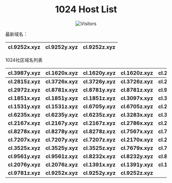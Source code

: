 <h1 align="center">1024 Host List</h1>
<p align="center" class="shields">
    <img src="https://img.shields.io/endpoint?url=https%3A%2F%2Fhits.dwyl.com%2Fpooneyy%2F1024-Host-List.json%3Fshow%3Dunique&style=flat-square&label=%E8%AE%BF%E9%97%AE%E4%BA%BA%E6%95%B0&labelColor=pink&color=default" alt="Visitors"/>
</p>

最新域名：

| cl.9252x.xyz | cl.9252y.xyz | cl.9252z.xyz |
| ---- | ---- | ---- |

1024社区域名列表

| cl.3987y.xyz | cl.1620x.xyz | cl.1620y.xyz | cl.1620z.xyz | cl.2815x.xyz | cl.2815y.xyz |
| :---: | :---: | :---: | :---: | :---: | :---: |
| **cl.2815z.xyz** | **cl.3726x.xyz** | **cl.3726y.xyz** | **cl.3726z.xyz** | **cl.2972x.xyz** | **cl.2972y.xyz** |
| **cl.2972z.xyz** | **cl.8781x.xyz** | **cl.8781y.xyz** | **cl.8781z.xyz** | **cl.9683y.xyz** | **cl.9683z.xyz** |
| **cl.1851x.xyz** | **cl.1851y.xyz** | **cl.1851z.xyz** | **cl.3097x.xyz** | **cl.3097y.xyz** | **cl.1531x.xyz** |
| **cl.1531y.xyz** | **cl.1531z.xyz** | **cl.6705y.xyz** | **cl.6705z.xyz** | **cl.2193y.xyz** | **cl.2193z.xyz** |
| **cl.6235x.xyz** | **cl.6235y.xyz** | **cl.6235z.xyz** | **cl.3283x.xyz** | **cl.3283y.xyz** | **cl.3283z.xyz** |
| **cl.2167x.xyz** | **cl.2167y.xyz** | **cl.2167z.xyz** | **cl.2786x.xyz** | **cl.2786y.xyz** | **cl.2786z.xyz** |
| **cl.8278x.xyz** | **cl.8278y.xyz** | **cl.8278z.xyz** | **cl.7567x.xyz** | **cl.7567y.xyz** | **cl.7567z.xyz** |
| **cl.7207x.xyz** | **cl.7207y.xyz** | **cl.7207z.xyz** | **cl.2170x.xyz** | **cl.2170y.xyz** | **cl.2170z.xyz** |
| **cl.3525x.xyz** | **cl.3525y.xyz** | **cl.3525z.xyz** | **cl.7679x.xyz** | **cl.7679y.xyz** | **cl.7679z.xyz** |
| **cl.9561y.xyz** | **cl.9561z.xyz** | **cl.8232x.xyz** | **cl.8232y.xyz** | **cl.8232z.xyz** | **cl.2076x.xyz** |
| **cl.2076y.xyz** | **cl.2076z.xyz** | **cl.1391x.xyz** | **cl.1391y.xyz** | **cl.1391z.xyz** | **cl.9781x.xyz** |
| **cl.9781z.xyz** | **cl.9252x.xyz** | **cl.9252y.xyz** | **cl.9252z.xyz** |

